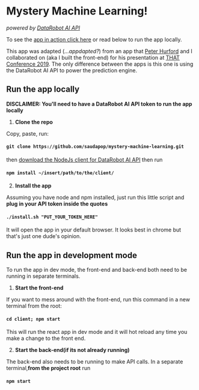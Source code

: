 # Mystery Machine Learning!

_powered by [DataRobot AI API](https://developers.datarobot.com)_

To see the [app in action click here](http://157.245.8.180:3894/) or read below to run the app locally.

This app was adapted (_...appdapted?_) from an app that [Peter Hurford](https://github.com/peterhurford) and I collaborated on (aka I built the front-end) for his presentation at [THAT Conference 2019](https://github.com/peterhurford/mystery_machine_learning/blob/master/slides.pdf). The only difference between the apps is this one is using the DataRobot AI API to power the prediction engine.

## Run the app locally
**DISCLAIMER: You'll need to have a DataRobot AI API token to run the app locally**

1. **Clone the repo** 

Copy, paste, run:

#### `git clone https://github.com/saudapop/mystery-machine-learning.git`

then [download the NodeJs client for DataRobot AI API](https://developers.datarobot.com/learn/clients/javascript/) then run 

#### `npm install ~/insert/path/to/the/client/`

2. **Install the app**

Assuming you have node and npm installed, just run this little script and **plug in your API token inside the quotes**

#### `./install.sh "PUT_YOUR_TOKEN_HERE"`

It will open the app in your default browser. It looks best in chrome but that's just one dude's opinion.

## Run the app in development mode

To run the app in dev mode, the front-end and back-end both need to be running in separate terminals.

1. **Start the front-end**

If you want to mess around with the front-end, run this command in a new terminal from the root:

#### `cd client; npm start`

This will run the react app in dev mode and it will hot reload any time you make a change to the front end.

2. **Start the back-end(if its not already running)**

The back-end also needs to be running to make API calls. In a separate terminal,**from the project root** run

#### `npm start`
